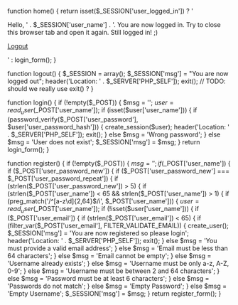function home()
{
    return isset($_SESSION['user_logged_in']) ? '
<p>
Hello, ' . $_SESSION['user_name'] . '. You are now logged in. Try to close
this browser tab and open it again. Still logged in! ;)
</p>
<p>
<a class="btn" href="?a=logout">Logout</a>
</p>' : login_form();
}

function logout()
{
    $_SESSION = array();
    $_SESSION['msg'] = "You are now logged out";
    header('Location: ' . $_SERVER['PHP_SELF']);
    exit(); // TODO: should we really use exit() ?
}

function login()
{
    if (!empty($_POST)) {
        $msg = '';
        $user = read_user($_POST['user_name']);
        if (isset($user['user_name'])) {
            if (password_verify($_POST['user_password'], $user['user_password_hash'])) {
                create_session($user);
                header('Location: ' . $_SERVER['PHP_SELF']);
                exit();
            } else $msg = 'Wrong password';
        } else $msg = 'User does not exist';
        $_SESSION['msg'] = $msg;
    }
    return login_form();
}

function register()
{
    if (!empty($_POST)) {
        $msg = '';
        if ($_POST['user_name']) {
            if ($_POST['user_password_new']) {
                if ($_POST['user_password_new'] === $_POST['user_password_repeat']) {
                    if (strlen($_POST['user_password_new']) > 5) {
                        if (strlen($_POST['user_name']) < 65 && strlen($_POST['user_name']) > 1) {
                            if (preg_match('/^[a-z\d]{2,64}$/i', $_POST['user_name'])) {
                                $user = read_user($_POST['user_name']);
                                if (!isset($user['user_name'])) {
                                    if ($_POST['user_email']) {
                                        if (strlen($_POST['user_email']) < 65) {
                                            if (filter_var($_POST['user_email'], FILTER_VALIDATE_EMAIL)) {
                                                create_user();
                                                $_SESSION['msg'] = 'You are now registered so please login';
                                                header('Location: ' . $_SERVER['PHP_SELF']);
                                                exit();
                                            } else $msg = 'You must provide a valid email address';
                                        } else $msg = 'Email must be less than 64 characters';
                                    } else $msg = 'Email cannot be empty';
                                } else $msg = 'Username already exists';
                            } else $msg = 'Username must be only a-z, A-Z, 0-9';
                        } else $msg = 'Username must be between 2 and 64 characters';
                    } else $msg = 'Password must be at least 6 characters';
                } else $msg = 'Passwords do not match';
            } else $msg = 'Empty Password';
        } else $msg = 'Empty Username';
        $_SESSION['msg'] = $msg;
    }
    return register_form();
}

